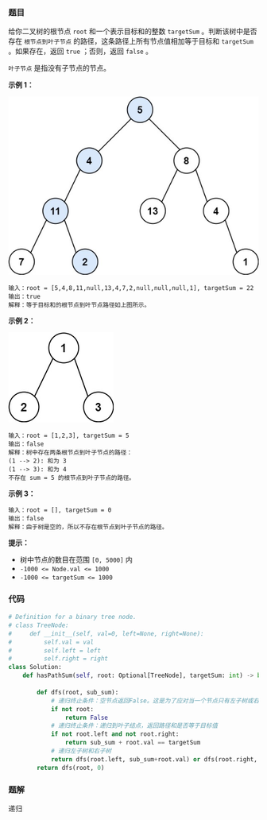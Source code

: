 ### 题目

给你二叉树的根节点 `root` 和一个表示目标和的整数 `targetSum` 。判断该树中是否存在 `根节点到叶子节点` 的路径，这条路径上所有节点值相加等于目标和 `targetSum` 。如果存在，返回 `true` ；否则，返回 `false` 。

`叶子节点` 是指没有子节点的节点。


**示例 1：**

![img1](./images/112-1.jpg)

```
输入：root = [5,4,8,11,null,13,4,7,2,null,null,null,1], targetSum = 22
输出：true
解释：等于目标和的根节点到叶节点路径如上图所示。
```

**示例 2：**

![img2](images/112-2.jpg)

```
输入：root = [1,2,3], targetSum = 5
输出：false
解释：树中存在两条根节点到叶子节点的路径：
(1 --> 2): 和为 3
(1 --> 3): 和为 4
不存在 sum = 5 的根节点到叶子节点的路径。
```

**示例 3：**

```
输入：root = [], targetSum = 0
输出：false
解释：由于树是空的，所以不存在根节点到叶子节点的路径。
```

**提示：**

- 树中节点的数目在范围 `[0, 5000]` 内
- `-1000 <= Node.val <= 1000`
- `-1000 <= targetSum <= 1000`

### 代码

```python
# Definition for a binary tree node.
# class TreeNode:
#     def __init__(self, val=0, left=None, right=None):
#         self.val = val
#         self.left = left
#         self.right = right
class Solution:
    def hasPathSum(self, root: Optional[TreeNode], targetSum: int) -> bool:

        def dfs(root, sub_sum):
            # 递归终止条件：空节点返回False。这是为了应对当一个节点只有左子树或右子树时，递归到空节点的情况。
            if not root:
                return False
            # 递归终止条件：递归到叶子结点，返回路径和是否等于目标值
            if not root.left and not root.right:
                return sub_sum + root.val == targetSum
            # 递归左子树和右子树
            return dfs(root.left, sub_sum+root.val) or dfs(root.right, sub_sum+root.val)
        return dfs(root, 0)
```

### 题解

递归
